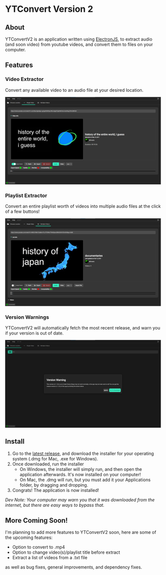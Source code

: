 # YTConvert Version 2

## About

YTConvertV2 is an application written using [ElectronJS](https://www.electronjs.org), to extract audio (and soon video) from youtube videos, and convert them to files on your computer.

## Features

### Video Extractor

Convert any available video to an audio file at your desired location.

![Video Extractor Demo](readmeimgs/ytconvertv2_videofetcherv2.png)

### Playlist Extractor

Convert an entire playlist worth of videos into multiple audio files at the click of a few buttons!

![Playlist Extractor Demo](readmeimgs/ytconvertv2_playlistfetcherv2.png)

### Version Warnings

YTConvertV2 will automatically fetch the most recent release, and warn you if your version is out of date.

![Version Warning Demo](readmeimgs/ytconvertv2_versionwarn.png)

## Install

1. Go to the [latest release](https://github.com/GlitchlessCode/ytconvertv2/releases/latest), and download the installer for your operating system (.dmg for Mac, .exe for Windows).
2. Once downloaded, run the installer
   - On Windows, the installer will simply run, and then open the application afterwards. It's now installed on your computer!
   - On Mac, the .dmg will run, but you must add it your Applications folder, by dragging and dropping.
3. Congrats! The application is now installed!

_Dev Note: Your computer may warn you that it was downloaded from the internet, but there are easy ways to bypass that._

## More Coming Soon!

I'm planning to add more features to YTConvertV2 soon, here are some of the upcoming features:

- Option to convert to .mp4
- Option to change video(s)/playlist title before extract
- Extract a list of videos from a .txt file

as well as bug fixes, general improvements, and dependency fixes.
